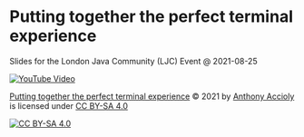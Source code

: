 <!--
SPDX-FileCopyrightText: 2021 Anthony Accioly

SPDX-License-Identifier: CC-BY-SA-4.0
-->

# Putting together the perfect terminal experience
Slides for the London Java Community (LJC) Event @ 2021-08-25

[![YouTube Video](https://img.youtube.com/vi/vm1_fNcMnbg/0.jpg)][youtube-video]


[Putting together the perfect terminal experience][perfect-terminal-experience] © 2021 by [Anthony Accioly][blog] is
licensed under [CC BY-SA 4.0][cc-by-sa]

[![CC BY-SA 4.0][cc-by-sa-image]][cc-by-sa]


[blog]: https://accioly.dev/
[cc-by-sa]: http://creativecommons.org/licenses/by-sa/4.0/
[cc-by-sa-image]: https://i.creativecommons.org/l/by-sa/4.0/88x31.png
[perfect-terminal-experience]: https://github.com/aaccioly-demos/putting-together-the-perfect-terminal-experience
[youtube-video]: https://youtu.be/vm1_fNcMnbg?t=1402